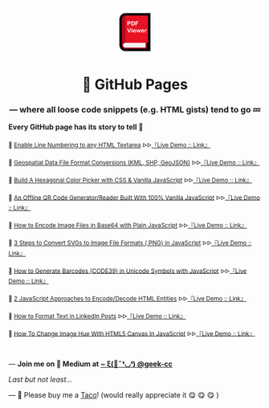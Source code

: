 <div align="center">
  <img src="https://github.com/incubated-geek-cc/OfflinePDFViewer/raw/main/img/logo.png" width="96" alt="logo">

  # 📄 GitHub Pages

  ### — where all loose code snippets (e.g. HTML gists) tend to go 💤

<div align="left">

  **Every GitHub page has its story to tell 💬**

</div>
</div>

<p><sub>📑 <a href='https://medium.com/weekly-webtips/enable-line-numbering-to-any-html-textarea-35e15ea320e2' target='_blank'>Enable Line Numbering to any HTML Textarea</a>&nbsp;ᐅᐅ<a href="https://incubated-geek-cc.github.io/code-editors/" target="_blank">『Live Demo :: Link』</a></sub></p>
	
<p>
	<sub>📑 <a href='https://towardsdatascience.com/geospatial-file-format-conversions-kml-shp-geojson-25261beb2153' target='_blank'>Geospatial Data File Format Conversions (KML, SHP, GeoJSON)</a>&nbsp;ᐅᐅ<a href="https://incubated-geek-cc.github.io/geospatial-data-convertors/" target="_blank">『Live Demo :: Link』</a></sub></p>

<p>
	<sub>📑 <a href='https://medium.com/weekly-webtips/build-a-hexagonal-color-picker-with-css-vanilla-javascript-36e62d10527' target='_blank'>Build A Hexagonal Color Picker with CSS & Vanilla JavaScript</a>&nbsp;ᐅᐅ<a href="https://incubated-geek-cc.github.io/hexagonal-picker/" target="_blank">『Live Demo :: Link』</a></sub></p>

<p>
	<sub>📑 <a href='https://javascript.plainenglish.io/an-offline-qr-code-generator-reader-built-in-100-vanilla-javascript-b7e8aec812e8' target='_blank'>An Offline QR Code Generator/Reader Built With 100% Vanilla JavaScript</a>&nbsp;ᐅᐅ<a href="https://incubated-geek-cc.github.io/qr-utility/" target="_blank">『Live Demo :: Link』</a></sub></p>

<p>
	<sub>📑 <a href='https://javascript.plainenglish.io/how-to-encode-image-files-in-base64-with-plain-javascript-4927fa08e063' target='_blank'>How to Encode Image Files in Base64 with Plain JavaScript</a>&nbsp;ᐅᐅ<a href="https://incubated-geek-cc.github.io/encode-base64/" target="_blank">『Live Demo :: Link』</a></sub></p>

<p><sub>📑 <a href='https://javascript.plainenglish.io/3-steps-to-convert-svgs-to-image-file-formats-png-in-javascript-5394bf837185' target='_blank'>3 Steps to Convert SVGs to Image File Formats (.PNG) in JavaScript</a>&nbsp;ᐅᐅ<a href="https://incubated-geek-cc.github.io/svg2png/" target="_blank">『Live Demo :: Link』</a></sub></p>

<p><sub>📑 <a href='https://medium.com/weekly-webtips/how-to-generate-barcodes-code39-in-unicode-symbols-with-javascript-3d53559b877c' target='_blank'>How to Generate Barcodes (CODE39) in Unicode Symbols with JavaScript</a>&nbsp;ᐅᐅ<a href="https://incubated-geek-cc.github.io/barcode-39/" target="_blank">『Live Demo :: Link』</a></sub></p>

<p><sub>📑 <a href='https://javascript.plainenglish.io/here-are-2-javascript-approaches-to-encode-decode-html-entities-52989bb12031' target='_blank'>2 JavaScript Approaches to Encode/Decode HTML Entities</a>&nbsp;ᐅᐅ<a href="https://incubated-geek-cc.github.io/html-encode-decode/" target="_blank">『Live Demo :: Link』</a></sub></p>

<p><sub>📑 <a href='https://medium.com/geekculture/how-to-format-text-in-linkedin-posts-808e322f9e59' target='_blank'>How to Format Text in LinkedIn Posts</a>&nbsp;ᐅᐅ<a href="https://incubated-geek-cc.github.io/text-formatters/" target="_blank">『Live Demo :: Link』</a></sub></p>

<p><sub>📑 <a href='https://javascript.plainenglish.io/how-to-change-image-hue-with-html5-canvas-in-javascript-514f0e8226a0' target='_blank'>How To Change Image Hue With HTML5 Canvas In JavaScript</a>&nbsp;ᐅᐅ<a href="https://incubated-geek-cc.github.io/image-rgb-change/" target="_blank">『Live Demo :: Link』</a></sub></p>

<br>
<p>— <b>Join me on 📝 <b>Medium</b> at <a href='https://medium.com/@geek-cc' target='_blank'>~ ξ(🎀˶❛◡❛) @geek-cc</a></b></p>

<i>Last but not least...</i>
<p>— 🌮 Please buy me a <a href='https://www.buymeacoffee.com/geekcc' target='_blank'>Taco</a>! (would really appreciate it 😋 😋 😋 )</p>